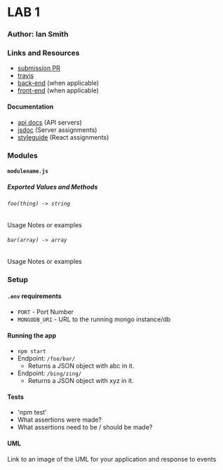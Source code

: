 # LAB 1

### Author: Ian Smith

### Links and Resources
* [submission PR](https://github.com/iansmith17/lab-01/pull/3)
* [travis](https://travis-ci.com/iansmith17/lab-01)
* [back-end](http://xyz.com) (when applicable)
* [front-end](http://xyz.com) (when applicable)

#### Documentation
* [api docs](http://xyz.com) (API servers)
* [jsdoc](http://xyz.com) (Server assignments)
* [styleguide](http://xyz.com) (React assignments)

### Modules
#### `modulename.js`
##### Exported Values and Methods

###### `foo(thing) -> string`
Usage Notes or examples

###### `bar(array) -> array`
Usage Notes or examples

### Setup
#### `.env` requirements
* `PORT` - Port Number
* `MONGODB_URI` - URL to the running mongo instance/db

#### Running the app
* `npm start`
* Endpoint: `/foo/bar/`
  * Returns a JSON object with abc in it.
* Endpoint: `/bing/zing/`
  * Returns a JSON object with xyz in it.
  
#### Tests
* 'npm test'
* What assertions were made?
* What assertions need to be / should be made?

#### UML
Link to an image of the UML for your application and response to events